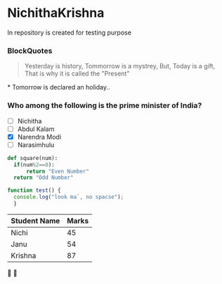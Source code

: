 # NichithaKrishna
In repository is created for testing purpose
### BlockQuotes
> Yesterday is history,
> Tommorrow is a mystrey,
> But, Today is a gift, That is why it is called the "Present"

\* Tomorrow is declared an holiday..
### Who among the following is the prime minister of India?
- [ ] Nichitha
- [ ] Abdul Kalam
- [X] Narendra Modi
- [ ] Narasimhulu

``` Python
def square(num):
  if(num%2==0):
      return "Even Number"
  return "Odd Number"
```

```javascript
function test() {
  console.log("look ma`, no spacse");
  }
  ```
  
  Student Name | Marks
  -------------|-------
  Nichi|45
  Janu|54
  Krishna|87
  
:camel:
:revolving_hearts:

